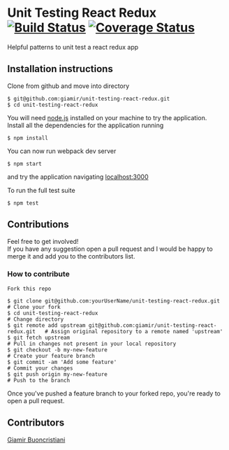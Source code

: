 # Unit Testing React Redux [![Build Status](https://snap-ci.com/giamir/unit-testing-react-redux/branch/master/build_image)](https://snap-ci.com/giamir/unit-testing-react-redux/branch/master) [![Coverage Status](https://coveralls.io/repos/github/giamir/unit-testing-react-redux/badge.svg?branch=master)](https://coveralls.io/github/giamir/unit-testing-react-redux?branch=master)

Helpful patterns to unit test a react redux app

## Installation instructions

Clone from github and move into directory

```
$ git@github.com:giamir/unit-testing-react-redux.git
$ cd unit-testing-react-redux
```
You will need [node.js](https://nodejs.org/en/node.js) installed on your machine to try the application.<br>
Install all the dependencies for the application running

```
$ npm install
```

You can now run webpack dev server
```
$ npm start
```
and try the application navigating [localhost:3000](http://localhost:3000)

To run the full test suite
```
$ npm test
```

## Contributions

Feel free to get involved!<br />
If you have any suggestion open a pull request and I would be happy to merge it and add you to the contributors list.

### How to contribute

`Fork this repo`

```
$ git clone git@github.com:yourUserName/unit-testing-react-redux.git           # Clone your fork
$ cd unit-testing-react-redux                                                  # Change directory
$ git remote add upstream git@github.com:giamir/unit-testing-react-redux.git   # Assign original repository to a remote named 'upstream'
$ git fetch upstream                                                           # Pull in changes not present in your local repository
$ git checkout -b my-new-feature                                               # Create your feature branch
$ git commit -am 'Add some feature'                                            # Commit your changes
$ git push origin my-new-feature                                               # Push to the branch
```

Once you've pushed a feature branch to your forked repo, you're ready to open a pull request.

## Contributors

[Giamir Buoncristiani](https://github.com/giamir)
